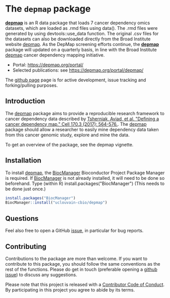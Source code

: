 # The `depmap` package

[**depmap**](https://github.com/UCLouvain-CBIO/depmap/) is an R data
package that loads 7 cancer dependency omics datasets, which are
loaded as .rmd files using data(). The .rmd files were generated by
using devtools::use_data function. The original .csv files for the
datasets can also be downloaded directly from the Broad Institute
website [depmap](https://depmap.org/portal/download/). As the DepMap
screening efforts continue, the
[**depmap**](https://github.com/UCLouvain-CBIO/depmap/) package will
updated on a quarterly basis, in line with the Broad Institute
[depmap](https://depmap.org/portal/download/) cancer dependency
mapping initiative.

- Portal: https://depmap.org/portal/
- Selected publications: see https://depmap.org/portal/depmap/

The [github page](https://github.com/UCLouvain-CBIO/depmap) page is for
active development, issue tracking and forking/pulling purposes.

## Introduction

The [depmap](https://github.com/UCLouvain-CBIO/depmap/) package aims to
provide a reproducible research framework to cancer dependency data
described by [Tsherniak, Aviad, et al. "Defining a cancer dependency
map." Cell 170.3 (2017):
564-576.](https://www.ncbi.nlm.nih.gov/pubmed/28753430). The
[depmap](https://github.com/UCLouvain-CBIO/depmap/) package should allow a
researcher to easily mine dependency data taken from this cancer
genomic study, explore and mine the data.

To get an overview of the package, see the depmap vignette.

## Installation

To install [depmap](https://github.com/UCLouvain-CBIO/depmap/), the
[BiocManager](https://cran.r-project.org/web/packages/BiocManager/index.html)
Bioconductor Project Package Manager is required. If
[BiocManager](https://cran.r-project.org/web/packages/BiocManager/index.html)
is not already installed, it will need to be done so beforehand. Type
(within R) install.packages("BiocManager") (This needs to be done just
once.)

```r
install.packages("BiocManager")
BiocManager::install("uclouvain-cbio/depmap")
```

## Questions

Feel also free to open a GitHub
[issue](https://github.com/UCLouvain-CBIO/depmap/issues), in
particular for bug reports.

## Contributing

Contributions to the package are more than welcome. If you want to
contribute to this package, you should follow the same conventions as
the rest of the functions. Please do get in touch (preferable opening
a [github issue](https://github.com/UCLouvain-CBIO/depmap/issues/)) to
discuss any suggestions.

Please note that this project is released with a
[Contributor Code of Conduct](https://github.com/UCLouvain-CBIO/depmap/blob/master/CONDUCT.md).
By participating in this project you agree to abide by its terms.
